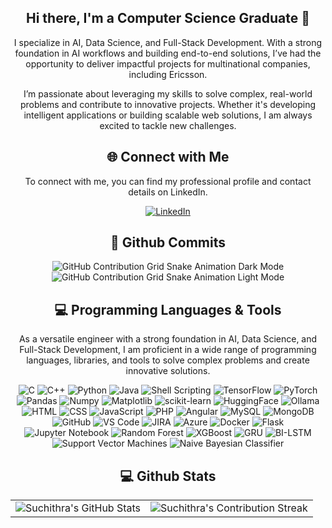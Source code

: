 <div align="center">
    <h2>Hi there, I'm a Computer Science Graduate 👋</h2>
<!--     <p><img src="termina-gh.gif" alt="Terminal GH GIF" /></p> -->
    <p>I specialize in AI, Data Science, and Full-Stack Development. With a strong foundation in AI workflows and building end-to-end solutions, I’ve had the opportunity to deliver impactful projects for multinational companies, including Ericsson.

I’m passionate about leveraging my skills to solve complex, real-world problems and contribute to innovative projects. Whether it's developing intelligent applications or building scalable web solutions, I am always excited to tackle new challenges.</p>
</div>

<div align="center">
<h2 align="center" class="section-heading">🌐 Connect with Me</h2>
<p> To connect with me, you can find my professional profile and contact details on LinkedIn. </p>
<div align="center">
  <a href="https://www.linkedin.com/in/suchithra-gandla">
    <img src="https://img.shields.io/badge/Suchithra_Gandla-0077B5?style=for-the-badge&logo=linkedin&logoColor=white" alt="LinkedIn"/>
  </a>
</div>

<div align="center">
  <h2>🚀 Github Commits</h2>
  <img src="https://raw.githubusercontent.com/suchith-ra/suchith-ra/output/github-contribution-grid-snake-dark.svg#gh-dark-mode-only" alt="GitHub Contribution Grid Snake Animation Dark Mode"/>
  <img src="https://raw.githubusercontent.com/suchith-ra/suchith-ra/output/github-contribution-grid-snake.svg#gh-light-mode-only" alt="GitHub Contribution Grid Snake Animation Light Mode"/>
</div>

<h2 align="center" class="section-heading">💻 Programming Languages & Tools</h2>
<p>As a versatile engineer with a strong foundation in AI, Data Science, and Full-Stack Development, I am proficient in a wide range of programming languages, libraries, and tools to solve complex problems and create innovative solutions.</p>
<div align="center">
  <!-- Programming Languages -->
  <img src="https://img.shields.io/badge/C-00599C?style=for-the-badge&logo=c&logoColor=white" alt="C" />
  <img src="https://img.shields.io/badge/C%2B%2B-00599C?style=for-the-badge&logo=c%2B%2B&logoColor=white" alt="C++" />
  <img src="https://img.shields.io/badge/Python-3776AB?style=for-the-badge&logo=python&logoColor=white" alt="Python" />
  <img src="https://img.shields.io/badge/Java-007396?style=for-the-badge&logo=java&logoColor=white" alt="Java" />
  <img src="https://img.shields.io/badge/Shell_Scripting-4EAA25?style=for-the-badge&logo=gnu-bash&logoColor=white" alt="Shell Scripting" />

  <!-- Libraries & Frameworks -->
  <img src="https://img.shields.io/badge/TensorFlow-FF6F00?style=for-the-badge&logo=tensorflow&logoColor=white" alt="TensorFlow" />
  <img src="https://img.shields.io/badge/PyTorch-EE4C2C?style=for-the-badge&logo=pytorch&logoColor=white" alt="PyTorch" />
  <img src="https://img.shields.io/badge/Pandas-150458?style=for-the-badge&logo=pandas&logoColor=white" alt="Pandas" />
  <img src="https://img.shields.io/badge/Numpy-013243?style=for-the-badge&logo=numpy&logoColor=white" alt="Numpy" />
  <img src="https://img.shields.io/badge/Matplotlib-0076A8?style=for-the-badge&logo=matplotlib&logoColor=white" alt="Matplotlib" />
  <img src="https://img.shields.io/badge/scikit--learn-F7931E?style=for-the-badge&logo=scikit-learn&logoColor=white" alt="scikit-learn" />
  <img src="https://img.shields.io/badge/HuggingFace-000000?style=for-the-badge&logo=huggingface&logoColor=white" alt="HuggingFace" />
  <img src="https://img.shields.io/badge/Ollama-2E8B57?style=for-the-badge" alt="Ollama" />
  
  <!-- Web Technologies -->
  <img src="https://img.shields.io/badge/HTML-E34F26?style=for-the-badge&logo=html5&logoColor=white" alt="HTML" />
  <img src="https://img.shields.io/badge/CSS-1572B6?style=for-the-badge&logo=css3&logoColor=white" alt="CSS" />
  <img src="https://img.shields.io/badge/JavaScript-F7DF1E?style=for-the-badge&logo=javascript&logoColor=black" alt="JavaScript" />
  <img src="https://img.shields.io/badge/Php-777BB4?style=for-the-badge&logo=php&logoColor=white" alt="PHP" />
  <img src="https://img.shields.io/badge/Angular-DD0031?style=for-the-badge&logo=angular&logoColor=white" alt="Angular" />

  <!-- Databases -->
  <img src="https://img.shields.io/badge/MySQL-4479A1?style=for-the-badge&logo=mysql&logoColor=white" alt="MySQL" />
  <img src="https://img.shields.io/badge/MongoDB-47A248?style=for-the-badge&logo=mongodb&logoColor=white" alt="MongoDB" />

  <!-- Developer Tools -->
  <img src="https://img.shields.io/badge/GitHub-181717?style=for-the-badge&logo=github&logoColor=white" alt="GitHub" />
  <img src="https://img.shields.io/badge/VS_Code-007ACC?style=for-the-badge&logo=visualstudiocode&logoColor=white" alt="VS Code" />
  <img src="https://img.shields.io/badge/JIRA-0052CC?style=for-the-badge&logo=jira&logoColor=white" alt="JIRA" />
  <img src="https://img.shields.io/badge/Azure-0089D6?style=for-the-badge&logo=microsoftazure&logoColor=white" alt="Azure" />
  <img src="https://img.shields.io/badge/Docker-2496ED?style=for-the-badge&logo=docker&logoColor=white" alt="Docker" />

  <!-- AI/ML Tools -->
  <img src="https://img.shields.io/badge/Flask-000000?style=for-the-badge&logo=flask&logoColor=white" alt="Flask" />
  <img src="https://img.shields.io/badge/Jupyter_Notebook-F37626?style=for-the-badge&logo=jupyter&logoColor=white" alt="Jupyter Notebook" />
  <img src="https://img.shields.io/badge/Random_Forest-FF4F00?style=for-the-badge" alt="Random Forest" />
  <img src="https://img.shields.io/badge/XGBoost-000000?style=for-the-badge" alt="XGBoost" />
  <img src="https://img.shields.io/badge/GRU-2B8A3E?style=for-the-badge" alt="GRU" />
  <img src="https://img.shields.io/badge/BI--LSTM-FCCF00?style=for-the-badge" alt="BI-LSTM" />
  <img src="https://img.shields.io/badge/Support_Vector_Machines-4B0082?style=for-the-badge" alt="Support Vector Machines" />
  <img src="https://img.shields.io/badge/Naive_Bayesian-00FF00?style=for-the-badge" alt="Naive Bayesian Classifier" />
</div>


<div align="center">
<h2 align="center" class="section-heading"> 💻 Github Stats</h2>
 <table align="center" width="100%" height="100%" >
    <tr>
       <td><img style="border: none;" src="https://github-profile-summary-cards.vercel.app/api/cards/profile-details?username=suchith-ra&theme=github_dark" alt="Suchithra's GitHub Stats"/></td>   
       <td><img style="border: none;" src="https://github-readme-streak-stats.herokuapp.com/?user=suchith-ra&theme=merko" alt="Suchithra's Contribution Streak"/></td>
    </tr>
 </table>

 <table align="center" width="100%" height="100%" >
    <tr>
        <td><img style="border: none;" src="https://github-profile-summary-cards.vercel.app/api/cards/stats?username=suchith-ra&theme=github_dark" alt="Suchithra's GitHub Stats"/></td>
        <td><img style="border: none;" src="https://github-profile-summary-cards.vercel.app/api/cards/productive-time?username=suchith-ra&theme=github_dark&utcOffset=10" alt="Suchithra's GitHub Stats"/>
        <td><img style="border: none;" src="https://github-profile-summary-cards.vercel.app/api/cards/repos-per-language?username=suchith-ra&theme=github_dark" alt="Suchithra's GitHub Stats"/></td>
        <td><img style="border: none;" src="https://github-profile-summary-cards.vercel.app/api/cards/most-commit-language?username=suchith-ra&theme=github_dark" alt="Suchithra's GitHub Stats"/></td>
    </tr>
 </table>
</div>
